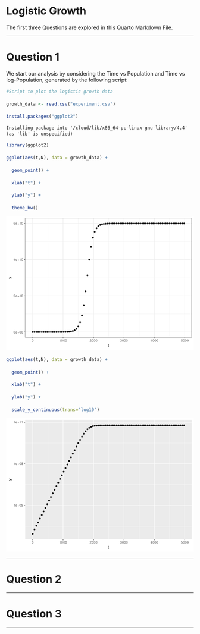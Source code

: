 # Logistic Growth


The first three Questions are explored in this Quarto Markdown File.

------------------------------------------------------------------------

# Question 1

We start our analysis by considering the Time vs Population and Time vs
log-Population, generated by the following script:

``` r
#Script to plot the logistic growth data

growth_data <- read.csv("experiment.csv")

install.packages("ggplot2")
```

    Installing package into '/cloud/lib/x86_64-pc-linux-gnu-library/4.4'
    (as 'lib' is unspecified)

``` r
library(ggplot2)

ggplot(aes(t,N), data = growth_data) +
  
  geom_point() +
  
  xlab("t") +
  
  ylab("y") +
  
  theme_bw()
```

![](README0_files/figure-commonmark/unnamed-chunk-1-1.png)

``` r
ggplot(aes(t,N), data = growth_data) +
  
  geom_point() +
  
  xlab("t") +
  
  ylab("y") +
  
  scale_y_continuous(trans='log10')
```

![](README0_files/figure-commonmark/unnamed-chunk-1-2.png)

------------------------------------------------------------------------

# Question 2

------------------------------------------------------------------------

# Question 3

------------------------------------------------------------------------
